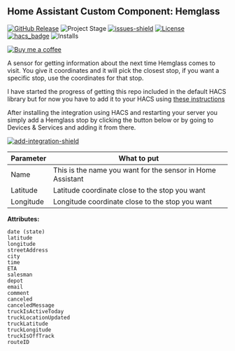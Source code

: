 
## Home Assistant Custom Component: Hemglass

[![GitHub Release][releases-shield]][releases]
![Project Stage][project-stage-shield]
[![issues-shield]](issues)
[![License][license-shield]](LICENSE.md)
[![hacs_badge][hacs-shield]][hacs]
![Installs](https://img.shields.io/badge/dynamic/json?label=Installs&logo=home-assistant&query=%24.hemglass.total&url=https%3A%2F%2Fanalytics.home-assistant.io%2Fcustom_integrations.json)

[![Buy me a coffee][buymeacoffee-shield]][buymeacoffee]

A sensor for getting information about the next time Hemglass comes to visit. You give it coordinates and it will pick the closest stop, if you want a specific stop, use the coordinates for that stop.

I have started the progress of getting this repo included in the default HACS library but for now you have to add it to your HACS using [these instructions](https://hacs.xyz/docs/faq/custom_repositories/)

After installing the integration using HACS and restarting your server you simply add a Hemglass stop by clicking the button below or by going to Devices & Services and adding it from there.

[![add-integration-shield]][add-integration]


|Parameter| What to put |
|--|--|
| Name | This is the name you want for the sensor in Home Assistant |
| Latitude | Latitude coordinate close to the stop you want |
| Longitude | Longitude coordinate close to the stop you want |


**Attributes:**
```
date (state)
latitude
longitude
streetAddress
city
time
ETA
salesman
depot
email
comment
canceled
canceledMessage 
truckIsActiveToday
truckLocationUpdated
truckLatitude
truckLongitude
truckIsOffTrack
routeID
```


[releases-shield]: https://img.shields.io/github/release/popeen/Home-Assistant-Addon-Hemglass.svg
[releases]: https://github.com/popeen/Home-Assistant-Addon-Hemglass/releases
[project-stage-shield]: https://img.shields.io/badge/project%20stage-ready%20for%20use-green.svg
[issues-shield]: https://img.shields.io/github/issues-raw/popeen/Home-Assistant-Addon-Hemglass.svg
[license-shield]: https://img.shields.io/github/license/popeen/Home-Assistant-Addon-Hemglass.svg
[hacs-shield]: https://img.shields.io/badge/HACS-Custom-41BDF5.svg
[hacs]: https://github.com/custom-components/hacs
[buymeacoffee-shield]: https://www.buymeacoffee.com/assets/img/guidelines/download-assets-sm-2.svg
[buymeacoffee]: https://www.buymeacoffee.com/popeen
[add-integration-shield]: https://my.home-assistant.io/badges/config_flow_start.svg
[add-integration]: https://my.home-assistant.io/redirect/config_flow_start/?domain=hemglass
